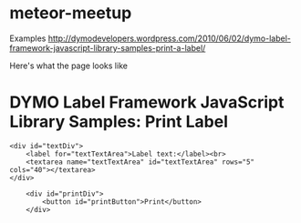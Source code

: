 meteor-meetup
=============

Examples
http://dymodevelopers.wordpress.com/2010/06/02/dymo-label-framework-javascript-library-samples-print-a-label/

Here's what the page looks like

<script src="./Print a Label_files/DYMO.Label.Framework.latest.js" type="text/javascript" charset="UTF-8"> </script><style type="text/css"></style>
<script src="./Print a Label_files/PrintLabel.js" type="text/javascript" charset="UTF-8"> </script>
</head>

<body>
<h1>DYMO Label Framework JavaScript Library Samples: Print Label</h1> 
 
    <div id="textDiv">
        <label for="textTextArea">Label text:</label><br>
        <textarea name="textTextArea" id="textTextArea" rows="5" cols="40"></textarea>
    </div>

        <div id="printDiv">
            <button id="printButton">Print</button>
        </div>
